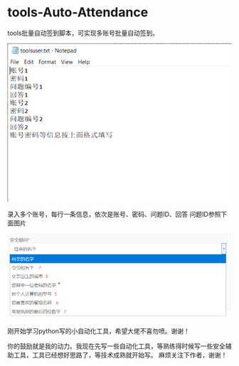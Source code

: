 # tools-Auto-Attendance
tools批量自动签到脚本，可实现多账号批量自动签到。

![image](https://github.com/mrknow001/tools-Auto-Attendance/blob/master/img/text.png)

录入多个账号，每行一条信息，依次是账号、密码、问题ID、回答
问题ID参照下面图片

![image](https://github.com/mrknow001/tools-Auto-Attendance/blob/master/img/question.png)

刚开始学习python写的小自动化工具，希望大佬不喜勿喷。谢谢！

你的鼓励就是我的动力。我现在先写一些自动化工具，等熟练得时候写一些安全辅助工具，工具已经想好思路了，等技术成熟就开始写。
麻烦关注下作者，谢谢！
